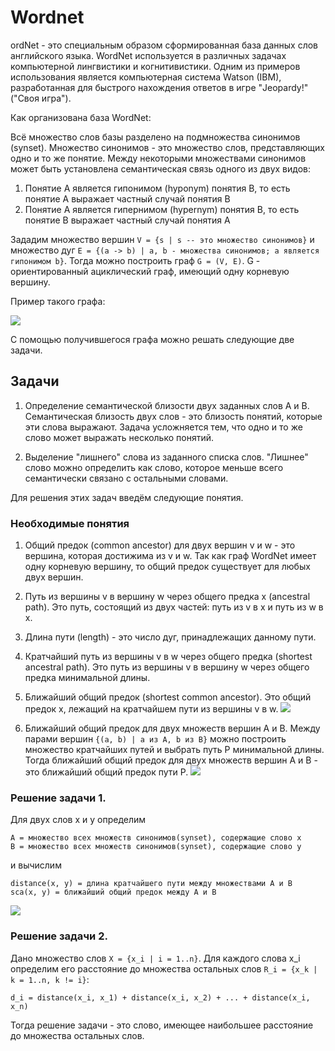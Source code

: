 # Wordnet
ordNet - это специальным образом сформированная база данных слов английского языка. WordNet используется в различных задачах компьютерной лингвистики и когнитивистики. Одним из примеров использования является компьютерная система Watson (IBM), разработанная для быстрого нахождения ответов в игре "Jeopardy!" ("Своя игра").

Как организована база WordNet:

Всё множество слов базы разделено на подмножества синонимов (synset). Множество синонимов - это множество слов, представляющих одно и то же понятие. Между некоторыми множествами синонимов может быть установлена семантическая связь одного из двух видов:
1. Понятие А является гипонимом (hyponym) понятия В, то есть понятие А выражает частный случай понятия В
2. Понятие А является гипернимом (hypernym) понятия В, то есть понятие В выражает частный случай понятия А

Зададим множество вершин ```V = {s | s -- это множество синонимов}``` и множество дуг ```E = {(a -> b) | a, b - множества синонимов; а является гипонимом b}```. Тогда можно построить граф ```G = (V, E)```. G - ориентированный ациклический граф, имеющий одну корневую вершину.

Пример такого графа:

![](https://www.cs.princeton.edu/courses/archive/fall19/cos226/assignments/wordnet/images/wordnet-event.png)

С помощью получившегося графа можно решать следующие две задачи.

## Задачи

1. Определение семантической близости двух заданных слов A и B. Семантическая близость двух слов - это близость понятий, которые эти слова выражают. Задача усложняется тем, что одно и то же слово может выражать несколько понятий.

2. Выделение "лишнего" слова из заданного списка слов. "Лишнее" слово можно определить как слово, которое меньше всего семантически связано с остальными словами.

Для решения этих задач введём следующие понятия.

### Необходимые понятия

1. Общий предок (common ancestor) для двух вершин v и w - это вершина, которая достижима из v и w. Так как граф WordNet имеет одну корневую вершину, то общий предок существует для любых двух вершин.

2. Путь из вершины v в вершину w через общего предка x (ancestral path). Это путь, состоящий из двух частей: путь из v в x и путь из w в x.

3. Длина пути (length) - это число дуг, принадлежащих данному пути.

4. Кратчайший путь из вершины v в w через общего предка (shortest ancestral path). Это путь из вершины v в вершину w через общего предка минимальной длины.

5. Ближайший общий предок (shortest common ancestor). Это общий предок x, лежащий на кратчайшем пути из вершины v в w.
   ![](https://www.cs.princeton.edu/courses/archive/fall19/cos226/assignments/wordnet/images/wordnet-sca.png)

6. Ближайший общий предок для двух множеств вершин A и В. Между парами вершин ```{(a, b) | a из A, b из B}``` можно построить множество кратчайших путей и выбрать путь P минимальной длины. Тогда ближайший общий предок для двух множеств вершин A и В - это ближайший общий предок пути P.
   ![](https://www.cs.princeton.edu/courses/archive/fall19/cos226/assignments/wordnet/images/wordnet-sca-set.png)

### Решение задачи 1.
Для двух слов x и y определим
```
A = множество всех множеств синонимов(synset), содержащие слово x
B = множество всех множеств синонимов(synset), содержащие слово y
```
и вычислим
```
distance(x, y) = длина кратчайшего пути между множествами A и B
sca(x, y) = ближайший общий предок между A и B
```
![](https://www.cs.princeton.edu/courses/archive/fall19/cos226/assignments/wordnet/images/wordnet-distance.png)

### Решение задачи 2.
Дано множество слов ```X = {x_i | i = 1..n}```. Для каждого слова x_i определим его расстояние до множества остальных слов ```R_i = {x_k | k = 1..n, k != i}```:

```d_i = distance(x_i, x_1) + distance(x_i, x_2) + ... + distance(x_i, x_n)```

Тогда решение задачи - это слово, имеющее наибольшее расстояние до множества остальных слов.
